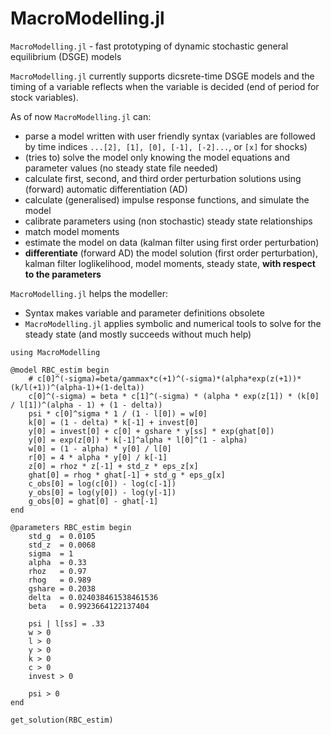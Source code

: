 # MacroModelling.jl

`MacroModelling.jl` - fast prototyping of dynamic stochastic general equilibrium (DSGE) models

`MacroModelling.jl` currently supports dicsrete-time DSGE models and the timing of a variable reflects when the variable is decided (end of period for stock variables).

As of now `MacroModelling.jl` can:
- parse a model written with user friendly syntax (variables are followed by time indices `...[2], [1], [0], [-1], [-2]...`, or `[x]` for shocks)
- (tries to) solve the model only knowing the model equations and parameter values (no steady state file needed)
- calculate first, second, and third order perturbation solutions using (forward) automatic differentiation (AD)
- calculate (generalised) impulse response functions, and simulate the model
- calibrate parameters using (non stochastic) steady state relationships
- match model moments
- estimate the model on data (kalman filter using first order perturbation)
- **differentiate** (forward AD) the model solution (first order perturbation), kalman filter loglikelihood, model moments, steady state, **with respect to the parameters**


`MacroModelling.jl` helps the modeller:
- Syntax makes variable and parameter definitions obsolete
- `MacroModelling.jl` applies symbolic and numerical tools to solve for the steady state (and mostly succeeds without much help)


```@repl
using MacroModelling

@model RBC_estim begin
    # c[0]^(-sigma)=beta/gammax*c(+1)^(-sigma)*(alpha*exp(z(+1))*(k/l(+1))^(alpha-1)+(1-delta))
    c[0]^(-sigma) = beta * c[1]^(-sigma) * (alpha * exp(z[1]) * (k[0] / l[1])^(alpha - 1) + (1 - delta))
    psi * c[0]^sigma * 1 / (1 - l[0]) = w[0]
    k[0] = (1 - delta) * k[-1] + invest[0]
    y[0] = invest[0] + c[0] + gshare * y[ss] * exp(ghat[0])
    y[0] = exp(z[0]) * k[-1]^alpha * l[0]^(1 - alpha)
    w[0] = (1 - alpha) * y[0] / l[0]
    r[0] = 4 * alpha * y[0] / k[-1]
    z[0] = rhoz * z[-1] + std_z * eps_z[x]
    ghat[0] = rhog * ghat[-1] + std_g * eps_g[x]
    c_obs[0] = log(c[0]) - log(c[-1])
    y_obs[0] = log(y[0]) - log(y[-1])
    g_obs[0] = ghat[0] - ghat[-1]
end

@parameters RBC_estim begin
    std_g  = 0.0105
    std_z  = 0.0068
    sigma  = 1
    alpha  = 0.33
    rhoz   = 0.97
    rhog   = 0.989
    gshare = 0.2038
    delta  = 0.024038461538461536
    beta   = 0.9923664122137404

    psi | l[ss] = .33
    w > 0
    l > 0
    y > 0
    k > 0
    c > 0
    invest > 0

    psi > 0
end

get_solution(RBC_estim)
```
